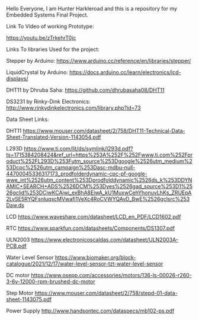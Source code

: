 Hello Everyone, I am Hunter Harkleroad and this is a repository for my Embedded Systems Final Project.





Link To Video of working Prototype:

https://youtu.be/zTrkehrT0jc

Links To libraries Used for the project:

Stepper by Arduino: https://www.arduino.cc/reference/en/libraries/stepper/

LiquidCrystal by Arduino: https://docs.arduino.cc/learn/electronics/lcd-displays/

DHT11 by Dhruba Saha: https://github.com/dhrubasaha08/DHT11

DS3231 by Rinky-Dink Electronics: http://www.rinkydinkelectronics.com/library.php?id=73 

Data Sheet Links:

DHT11
https://www.mouser.com/datasheet/2/758/DHT11-Technical-Data-Sheet-Translated-Version-1143054.pdf

L293D
https://www.ti.com/lit/ds/symlink/l293d.pdf?ts=1715384208424&ref_url=https%253A%252F%252Fwww.ti.com%252Fproduct%252FL293D%253Futm_source%253Dgoogle%2526utm_medium%253Dcpc%2526utm_campaign%253Dasc-mdbu-null-44700045336317173_prodfolderdynamic-cpc-pf-google-wwe_int%2526utm_content%253Dprodfolddynamic%2526ds_k%253DDYNAMIC+SEARCH+ADS%2526DCM%253Dyes%2526gad_source%253D1%2526gclid%253DCjwKCAjwi_exBhA8EiwA_kU1MuxwCehYhonuvLhKs_ZRUEpA2LvSE5RYQFsnluqscMVwafi1VeXc4RoCVWYQAvD_BwE%2526gclsrc%253Daw.ds

LCD
https://www.waveshare.com/datasheet/LCD_en_PDF/LCD1602.pdf

RTC
https://www.sparkfun.com/datasheets/Components/DS1307.pdf

ULN2003
https://www.electronicoscaldas.com/datasheet/ULN2003A-PCB.pdf

Water Level Sensor
https://www.biomaker.org/block-catalogue/2021/12/17/water-level-sensor-tzt-water-level-sensor

DC motor
https://www.osepp.com/accessories/motors/136-ls-00026-r260-3-6v-12000-rpm-brushed-dc-motor

Step Motor
https://www.mouser.com/datasheet/2/758/stepd-01-data-sheet-1143075.pdf

Power Supply
http://www.handsontec.com/dataspecs/mb102-ps.pdf 

